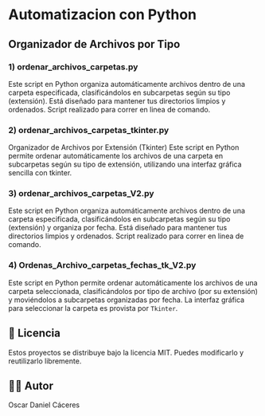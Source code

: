 #  Automatizacion con Python

## Organizador de Archivos por Tipo

### 1) ordenar_archivos_carpetas.py
Este script en Python organiza automáticamente archivos dentro de una carpeta especificada, clasificándolos en subcarpetas según su tipo (extensión). Está diseñado para mantener tus directorios limpios y ordenados.
Script realizado para correr en linea de comando.

### 2) ordenar_archivos_carpetas_tkinter.py
Organizador de Archivos por Extensión (Tkinter)
Este script en Python permite ordenar automáticamente los archivos de una carpeta en subcarpetas según su tipo de extensión, utilizando una interfaz gráfica sencilla con tkinter.

### 3) ordenar_archivos_carpetas_V2.py
Este script en Python organiza automáticamente archivos dentro de una carpeta especificada, clasificándolos en subcarpetas según su tipo (extensión) y organiza por fecha. 
Está diseñado para mantener tus directorios limpios y ordenados.
Script realizado para correr en linea de comando.

### 4) Ordenas_Archivo_carpetas_fechas_tk_V2.py
Este script en Python permite ordenar automáticamente los archivos de una carpeta seleccionada, clasificándolos por tipo de archivo (por su extensión) y moviéndolos a subcarpetas organizadas por fecha. La interfaz gráfica para seleccionar la carpeta es provista por `Tkinter`.

## 📄 Licencia

Estos proyectos se distribuye bajo la licencia MIT. Puedes modificarlo y reutilizarlo libremente.

## 🧑‍💻 Autor

Oscar Daniel Cáceres
